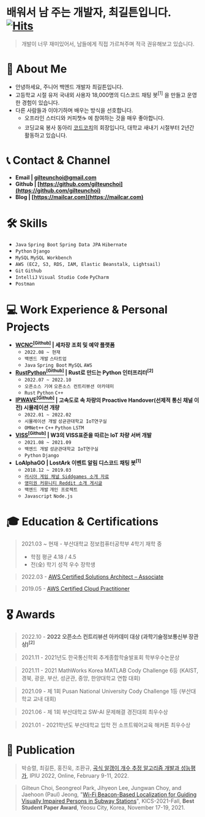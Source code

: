 # 배워서 남 주는 개발자,  최길튼입니다. [![Hits](https://hits.seeyoufarm.com/api/count/incr/badge.svg?url=https%3A%2F%2Fgithub.com%2Fgilteunchoi&count_bg=%23000000&title_bg=%23000000&icon=github.svg&icon_color=%23FFFFFF&title=hits&edge_flat=false)](https://mailcar.com)
> 개발이 너무 재미있어서, 남들에게 직접 가르쳐주며 적극 권유해보고 있습니다. 
> 

# 🙋 About Me
- 안녕하세요, 주니어 백엔드 개발자 최길튼입니다.
- 고등학교 시절 유저 국내외 사용자 18,000명의 디스코드 채팅 봇<sup>[1]</sup> 을 만들고 운영한 경험이 있습니다.
- 다른 사람들과 이야기하며 배우는 방식을 선호합니다.
    - 오프라인 스터디와 커피챗☕ 에 참여하는 것을 매우 좋아합니다.
    - 코딩교육 봉사 동아리 [코드코치](https://codecoach.imweb.me/)의 회장입니다, 대학교 새내기 시절부터 2년간 활동하고 있습니다.

# 📞 Contact & Channel
- **Email | gilteunchoi@gmail.com**
- **Github | [https://github.com/gilteunchoi](https://github.com/gilteunchoi)**
- **Blog | [https://mailcar.com](https://mailcar.com)**

# 🛠 Skills
- `Java` `Spring Boot` `Spring Data JPA` `Hibernate`
- `Python` `Django`
- `MySQL` `MySQL Workbench`
- `AWS (EC2, S3, RDS, IAM, Elastic Beanstalk, Lightsail)`
- `Git` `Github`
- `IntelliJ` `Visual Studio Code` `PyCharm`
- `Postman` 

# 💻 Work Experience & Personal Projects
- **[WCNC<sup>[Github]</sup>](https://github.com/washcarnewcar/WashcarNewcar-Back) | 세차장 조회 및 예약 플랫폼**
    - `2022.08 ~ 현재`
    - `백엔드 개발` `스타트업`
    - `Java` `Spring Boot` `MySQL` `AWS`
- **[RustPython<sup>[Github]</sup>](https://github.com/RustPython/RustPython/pulls?q=is%3Apr+author%3Agilteunchoi+) | Rust로 만드는 Python 인터프리터<sup>[2]</sup>**
    - `2022.07 ~ 2022.10`
    - `오픈소스 기여` `오픈소스 컨트리뷰션 아카데미`
    - `Rust` `Python` `C++`
- **[IPWAVE<sup>[Github]</sup>](https://github.com/gilteunchoi/omnet-proactive-handover) | 고속도로 속 차량의 Proactive Handover(선제적 통신 채널 이전) 시뮬레이션 개량**
    - `2022.01 ~ 2022.02` 
    - `시뮬레이션 개발` `성균관대학교 IoT연구실`
    - `OMNet++` `C++` `Python` `LSTM`
- **[VISS<sup>[Github]</sup>](https://github.com/skku-iotlab/viss_backend) | W3의 VISS표준을 따르는 IoT 차량 서버 개발**
    - `2021.08 ~ 2021.09`
    - `백엔드 개발` `성균관대학교 IoT연구실`
    - `Python` `Django`
- **LoAlphaGO | LostArk 이벤트 알림 디스코드 채팅 봇<sup>[1]</sup>**
    - `2018.12 ~ 2019.03`
    - [`러시아 게임 채널 Siddgames 소개 자료`](https://dzen.ru/media/siddgames/discord-bot-dlia-vashego-kanala-lost-ark-5c1647f52fb96d00aa8d152f)
    - [`영미권 커뮤니티 Reddit 소개 게시글`](https://www.reddit.com/r/lostarkgame/comments/aa8uru/lost_ark_eventisland_alarm_bot/)
    - `백엔드 개발` `개인 프로젝트`
    - `Javascript` `Node.js`

# 🎓 Education & Certifications
> 2021.03 ~ 현재 - 부산대학교 정보컴퓨터공학부 4학기 재학 중
>    - 학점 평균 4.18 / 4.5
>    - 전(全) 학기 성적 우수 장학생
    
> 2022.03 - [AWS Certified Solutions Architect – Associate](https://www.credly.com/badges/f53f8506-56ba-4c42-9c36-10b76cd17146/public_url)

> 2019.05 - [AWS Certified Cloud Practitioner](https://www.credly.com/badges/cdd98f16-d80d-4bdb-b745-984296205154/public_url)

# 🎖 Awards
> 2022.10 - **2022 오픈소스 컨트리뷰션 아카데미 대상 (과학기술정보통신부 장관상)<sup>[2]</sup>**

> 2021.11 - 2021년도 한국통신학회 추계종합학술발표회 학부우수논문상

> 2021.11 - 2021 MathWorks Korea MATLAB Cody Challenge 6등 (KAIST, 경북, 광운, 부산, 성균관, 중앙, 한양대학교 연합 대회)

> 2021.09 - 제 1회 Pusan National University Cody Challenge 1등 (부산대학교 교내 대회)

> 2021.06 - 제 1회 부산대학교 SW-AI 문제해결 경진대회 최우수상

> 2021.01 - 2021학년도 부산대학교 입학 전 소프트웨어교육 해커톤 최우수상

# 📄 Publication
> 박승렬, 최길튼, 홍진욱, 조환규, [곡식 알갱이 개수 추정 알고리즘 개발과 성능평가](https://github.com/gilteunchoi/gilteunchoi/blob/main/Grain-Seeds-Counting.pdf), IPIU 2022, Online, February 9-11, 2022.

> Gilteun Choi, Seongreol Park, Jihyeon Lee, Jungwan Choy, and Jaehoon (Paul) Jeong, "[Wi-Fi Beacon-Based Localization for Guiding Visually Impaired Persons in Subway Stations](https://github.com/gilteunchoi/gilteunchoi/blob/main/WiFi-Beacon-Localization.pdf)", KICS-2021-Fall, **Best Student Paper Award**, Yeosu City, Korea, November 17-19, 2021.
